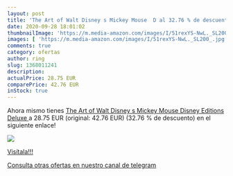 ```yaml
---
layout: post
title: 'The Art of Walt Disney s Mickey Mouse  D al 32.76 % de descuento'
date: 2020-09-28 18:01:02
thumbnailImage: 'https://m.media-amazon.com/images/I/51rexYS-NwL._SL200_.jpg'
images: [ 'https://m.media-amazon.com/images/I/51rexYS-NwL._SL200_.jpg' ]
comments: true
category: ofertas
author: ring
slug: 1368011241
description:
actualPrice: 28.75 EUR
comparePrice: 42.76 EUR
inStock: true
---
```


Ahora mismo tienes [The Art of Walt Disney s Mickey Mouse  Disney Editions Deluxe ](https://www.amazon.com/dp/1368011241/?tag=redken08-20) a 28.75 EUR (original: 42.76 EUR) (32.76 %  de descuento) en el siguiente enlace!

[![](https://m.media-amazon.com/images/I/51rexYS-NwL._SL200_.jpg)](https://www.amazon.com/dp/1368011241/?tag=redken08-20)

[Visítala!!!](https://www.amazon.com/dp/1368011241/?tag=redken08-20)

[Consulta otras ofertas en nuestro canal de telegram](https://t.me/s/ofertas25)
